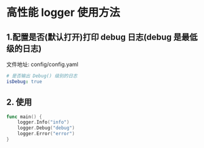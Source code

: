 # 高性能 logger 使用方法

## 1.配置是否(默认打开)打印 debug 日志(debug 是最低级的日志)

文件地址: config/config.yaml

```yaml
# 是否输出 Debug() 级别的日志
isDebug: true
```

## 2. 使用

```go
func main() {
	logger.Info("info")
	logger.Debug("debug")
	logger.Error("error")
}
```